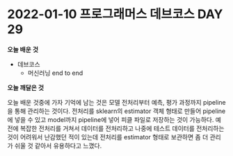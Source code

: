 # 2022-01-10 프로그래머스 데브코스 DAY 29

__오늘 배운 것__

- 데브코스
	- 머신러닝 end to end


__오늘 깨달은 것__

오늘 배운 것중에 가자 기억에 남는 것은 모델 전처리부터 예측, 평가 과정까지 pipeline을 통해 관리하는 것이다. 전처리를 sklearn의 estimator 객체 형태로 만들어 pipeline에 넣을 수 있고 model까지 pipeline에 넣어 피클 파일로 저장하는 것이 가능하다. 예전에 복잡한 전처리를 거쳐서 데이터를 전처리하고 나중에 테스트 데이터를 전처리하는 것이 어려워서 난감했던 적이 있는데 전처리를 estimator 형태로 보관하면 좀 더 관리가 쉬울 것 같아서 유용하다고 느꼈다.
